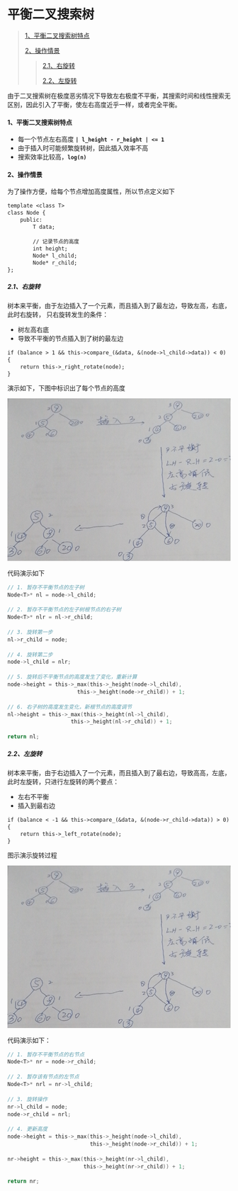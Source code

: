 # 平衡二叉搜索树

> [1、平衡二叉搜索树特点](#1)
>
> [2、操作情景](#2)
>>
>> [2.1、右旋转](#2.1)
>> 
>> [2.2、左旋转](#2.2)
>


由于二叉搜索树在极度恶劣情况下导致左右极度不平衡，其搜索时间和线性搜索无区别，因此引入了平衡，使左右高度近乎一样，或者完全平衡。


<h4 id='1'> 1、平衡二叉搜索树特点 </h4>

- 每一个节点左右高度 **`| l_height - r_height | <= 1`**
- 由于插入时可能频繁旋转树，因此插入效率不高
- 搜索效率比较高，**`log(n)`**

<h4 id='2'> 2、操作情景 </h4>

为了操作方便，给每个节点增加高度属性，所以节点定义如下

```
template <class T>
class Node {
    public:
        T data;
        
        // 记录节点的高度
        int height;
        Node* l_child;
        Node* r_child;
};
```

<h5 id='2.1'> 2.1、右旋转 </h5>

树本来平衡，由于左边插入了一个元素，而且插入到了最左边，导致左高，右底，此时右旋转，
只右旋转发生的条件：

- 树左高右底
- 导致不平衡的节点插入到了树的最左边

```
if (balance > 1 && this->compare_(&data, &(node->l_child->data)) < 0) {
    return this->_right_rotate(node);
}
```

演示如下，下图中标识出了每个节点的高度

![](https://github.com/DingKingTim/datastructure/blob/master/tree/media/left-rotate.png)
		
		
代码演示如下
		
```c
// 1. 暂存不平衡节点的左子树
Node<T>* nl = node->l_child;
	
// 2. 暂存不平衡节点的左子树根节点的右子树
Node<T>* nlr = nl->r_child;
	
// 3. 旋转第一步
nl->r_child = node;
	
// 4. 旋转第二步
node->l_child = nlr;
	
// 5. 旋转后不平衡节点的高度发生了变化，重新计算
node->height = this->_max(this->_height(node->l_child), 
                      this->_height(node->r_child)) + 1;
	
// 6. 右子树的高度发生变化，新根节点的高度调节
nl->height = this->_max(this->_height(nl->l_child),
                    this->_height(nl->r_child)) + 1;
	
return nl;
```

<h5 id='2.2'> 2.2、左旋转 </h5>

树本来平衡，由于右边插入了一个元素，而且插入到了最右边，导致高高，左底，此时左旋转，只进行左旋转的两个要点：

- 左右不平衡
- 插入到最右边

```
if (balance < -1 && this->compare_(&data, &(node->r_child->data)) > 0) {
    return this->_left_rotate(node);
}
```

图示演示旋转过程

![](https://github.com/DingKingTim/datastructure/blob/master/tree/media/left-rotate.png)
		

代码演示如下：
		
```c
// 1. 暂存不平衡节点的右节点
Node<T>* nr = node->r_child;

// 2. 暂存该有节点的左节点
Node<T>* nrl = nr->l_child;

// 3. 旋转操作
nr->l_child = node;
node->r_child = nrl;

// 4. 更新高度
node->height = this->_max(this->_height(node->l_child), 
                          this->_height(node->r_child)) + 1;

nr->height = this->_max(this->_height(nr->l_child),
                        this->_height(nr->r_child)) + 1;

return nr;
```

